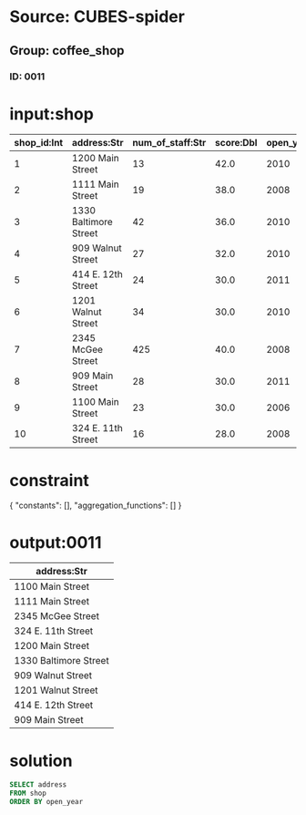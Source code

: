 # Source: CUBES-spider
## Group: coffee_shop
### ID: 0011

# input:shop

| shop_id:Int | address:Str | num_of_staff:Str | score:Dbl | open_year:Str |
|---|---|---|---|---|
| 1 | 1200 Main Street | 13 | 42.0 | 2010 |
| 2 | 1111 Main Street | 19 | 38.0 | 2008 |
| 3 | 1330 Baltimore Street | 42 | 36.0 | 2010 |
| 4 | 909 Walnut Street | 27 | 32.0 | 2010 |
| 5 | 414 E. 12th Street | 24 | 30.0 | 2011 |
| 6 | 1201 Walnut Street | 34 | 30.0 | 2010 |
| 7 | 2345 McGee Street | 425 | 40.0 | 2008 |
| 8 | 909 Main Street | 28 | 30.0 | 2011 |
| 9 | 1100 Main Street | 23 | 30.0 | 2006 |
| 10 | 324 E. 11th Street | 16 | 28.0 | 2008 |

# constraint

{
  "constants": [],
  "aggregation_functions": []
}

# output:0011

| address:Str |
|---|
| 1100 Main Street |
| 1111 Main Street |
| 2345 McGee Street |
| 324 E. 11th Street |
| 1200 Main Street |
| 1330 Baltimore Street |
| 909 Walnut Street |
| 1201 Walnut Street |
| 414 E. 12th Street |
| 909 Main Street |

# solution

```sql
SELECT address
FROM shop
ORDER BY open_year
```
